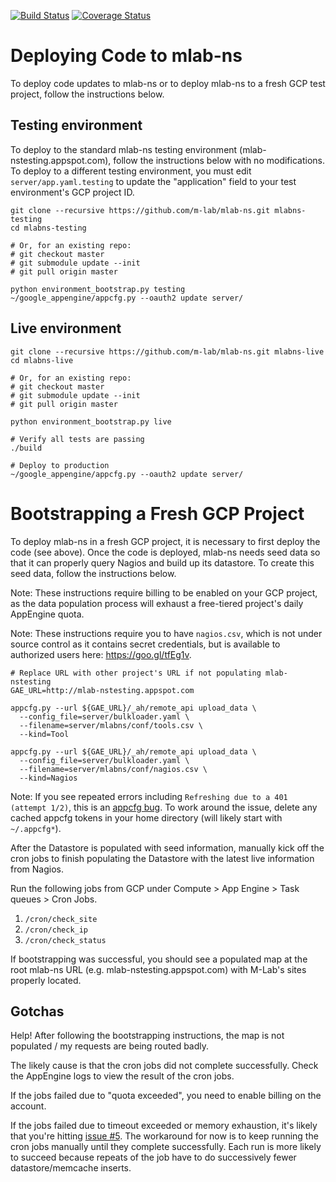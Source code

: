 [![Build
Status](https://travis-ci.org/m-lab/mlab-ns.svg?branch=master)](https://travis-ci.org/m-lab/mlab-ns)
[![Coverage
Status](https://coveralls.io/repos/m-lab/mlab-ns/badge.svg?branch=master&service=github)](https://coveralls.io/github/m-lab/mlab-ns?branch=master)

# Deploying Code to mlab-ns

To deploy code updates to mlab-ns or to deploy mlab-ns to a fresh GCP test project, follow the instructions below.

## Testing environment
To deploy to the standard mlab-ns testing environment (mlab-nstesting.appspot.com), follow the instructions below with no modifications. To deploy to a different testing environment, you must edit `server/app.yaml.testing` to update the "application" field to your test environment's GCP project ID.

```
git clone --recursive https://github.com/m-lab/mlab-ns.git mlabns-testing
cd mlabns-testing

# Or, for an existing repo:
# git checkout master
# git submodule update --init
# git pull origin master

python environment_bootstrap.py testing
~/google_appengine/appcfg.py --oauth2 update server/
```

## Live environment

```
git clone --recursive https://github.com/m-lab/mlab-ns.git mlabns-live
cd mlabns-live

# Or, for an existing repo:
# git checkout master
# git submodule update --init
# git pull origin master

python environment_bootstrap.py live

# Verify all tests are passing
./build

# Deploy to production
~/google_appengine/appcfg.py --oauth2 update server/
```
# Bootstrapping a Fresh GCP Project

To deploy mlab-ns in a fresh GCP project, it is necessary to first deploy the code (see above). Once the code is deployed, mlab-ns needs seed data so that it can properly query Nagios and build up its datastore. To create this seed data, follow the instructions below.

Note: These instructions require billing to be enabled on your GCP project, as the data population process will exhaust a free-tiered project's daily AppEngine quota.

Note: These instructions require you to have `nagios.csv`, which is not under source control as it contains secret credentials, but is available to authorized users here: https://goo.gl/tfEg1v.

```
# Replace URL with other project's URL if not populating mlab-nstesting
GAE_URL=http://mlab-nstesting.appspot.com

appcfg.py --url ${GAE_URL}/_ah/remote_api upload_data \
  --config_file=server/bulkloader.yaml \
  --filename=server/mlabns/conf/tools.csv \
  --kind=Tool

appcfg.py --url ${GAE_URL}/_ah/remote_api upload_data \
  --config_file=server/bulkloader.yaml \
  --filename=server/mlabns/conf/nagios.csv \
  --kind=Nagios
```

Note: If you see repeated errors including `Refreshing due to a 401 (attempt
1/2)`, this is an [appcfg
bug](https://code.google.com/p/googleappengine/issues/detail?id=12435). To work
around the issue, delete any cached appcfg tokens in your home directory (will
likely start with `~/.appcfg*`).

After the Datastore is populated with seed information, manually kick off the cron jobs to finish populating the Datastore with the latest live information from Nagios.

Run the following jobs from GCP under Compute > App Engine > Task queues > Cron Jobs.

1. `/cron/check_site`
1. `/cron/check_ip`
1. `/cron/check_status`

If bootstrapping was successful, you should see a populated map at the root mlab-ns URL (e.g. mlab-nstesting.appspot.com) with M-Lab's sites properly located.

## Gotchas

Help! After following the bootstrapping instructions, the map is not populated / my requests are being routed badly.

The likely cause is that the cron jobs did not complete successfully. Check the AppEngine logs to view the result of the cron jobs.

If the jobs failed due to "quota exceeded", you need to enable billing on the account.

If the jobs failed due to timeout exceeded or memory exhaustion, it's likely that you're hitting [issue #5](https://github.com/m-lab/mlab-ns/issues/5). The workaround for now is to keep running the cron jobs manually until they complete successfully. Each run is more likely to succeed because repeats of the job have to do successively fewer datastore/memcache inserts.
